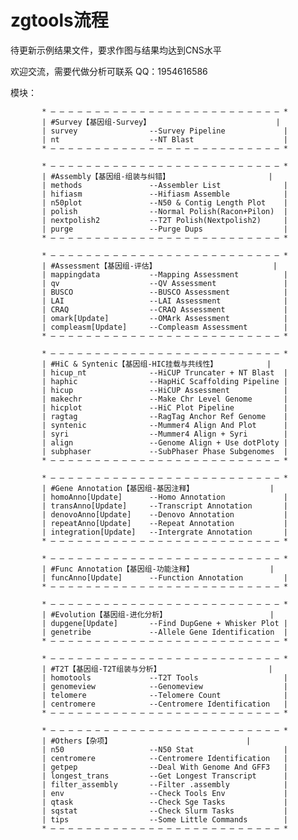 # zgtools流程
待更新示例结果文件，要求作图与结果均达到CNS水平

欢迎交流，需要代做分析可联系 QQ：1954616586

模块：

           * — — — — — — — — — — — — — — — — — — — — — — — — — — *
           | #Survey【基因组-Survey】                            |
           | survey                --Survey Pipeline             |
           | nt                    --NT Blast                    |
           * — — — — — — — — — — — — — — — — — — — — — — — — — — *
 
           * — — — — — — — — — — — — — — — — — — — — — — — — — — *
           | #Assembly【基因组-组装与纠错】                      |
           | methods               --Assembler List              |
           | hifiasm               --Hifiasm Assemble            |
           | n50plot               --N50 & Contig Length Plot    |
           | polish                --Normal Polish(Racon+Pilon)  |
           | nextpolish2           --T2T Polish(Nextpolish2)     |
           | purge                 --Purge Dups                  |
           * — — — — — — — — — — — — — — — — — — — — — — — — — — *
                                           
           * — — — — — — — — — — — — — — — — — — — — — — — — — — *
           | #Assessment【基因组-评估】                          |    
           | mappingdata           --Mapping Assessment          |
           | qv                    --QV Assessment               |
           | BUSCO                 --BUSCO Assessment            |
           | LAI                   --LAI Assessment              |
           | CRAQ                  --CRAQ Assessment             |
           | omark[Update]         --OMArk Assessment            |
           | compleasm[Update]     --Compleasm Assessment        |
           * — — — — — — — — — — — — — — — — — — — — — — — — — — *

           * — — — — — — — — — — — — — — — — — — — — — — — — — — *
           | #HiC & Syntenic【基因组-HIC挂载与共线性】           |
           | hicup_nt              --HiCUP Truncater + NT Blast  |
           | haphic                --HapHiC Scaffolding Pipeline |
           | hicup                 --HiCUP Assessment            |
           | makechr               --Make Chr Level Genome       |
           | hicplot               --HiC Plot Pipeline           |
           | ragtag                --RagTag Anchor Ref Genome    |
           | syntenic              --Mummer4 Align And Plot      |
           | syri                  --Mummer4 Align + Syri        |  
           | align                 --Genome Align + Use dotPloty |
           | subphaser             --SubPhaser Phase Subgenomes  |
           * — — — — — — — — — — — — — — — — — — — — — — — — — — *

           * — — — — — — — — — — — — — — — — — — — — — — — — — — *
           | #Gene Annotation【基因组-基因注释】                 |
           | homoAnno[Update]      --Homo Annotation             |
           | transAnno[Update]     --Transcript Annotation       |
           | denovoAnno[Update]    --Denovo Annotation           |
           | repeatAnno[Update]    --Repeat Annotation           |
           | integration[Update]   --Intergrate Annotation       |
           * — — — — — — — — — — — — — — — — — — — — — — — — — — *

           * — — — — — — — — — — — — — — — — — — — — — — — — — — *
           | #Func Annotation【基因组-功能注释】                 |
           | funcAnno[Update]      --Function Annotation         |
           * — — — — — — — — — — — — — — — — — — — — — — — — — — *

           * — — — — — — — — — — — — — — — — — — — — — — — — — — *
           | #Evolution【基因组-进化分析】                       |
           | dupgene[Update]       --Find DupGene + Whisker Plot |
           | genetribe             --Allele Gene Identification  |
           * — — — — — — — — — — — — — — — — — — — — — — — — — — *

           * — — — — — — — — — — — — — — — — — — — — — — — — — — *
           | #T2T【基因组-T2T组装与分析】                        |
           | homotools             --T2T Tools                   |
           | genomeview            --Genomeview                  |
           | telomere              --Telomere Count              |
           | centromere            --Centromere Identification   |
           * — — — — — — — — — — — — — — — — — — — — — — — — — — *

           * — — — — — — — — — — — — — — — — — — — — — — — — — — *
           | #Others【杂项】                              |
           | n50                   --N50 Stat                    |
           | centromere            --Centromere Identification   |
           | getpep                --Deal With Genome And GFF3   |
           | longest_trans         --Get Longest Transcript      |
           | filter_assembly       --Filter .assembly            |
           | env                   --Check Tools Env             |
           | qtask                 --Check Sge Tasks             |
           | sqstat                --Check Slurm Tasks           |
           | tips                  --Some Little Commands        |
           * — — — — — — — — — — — — — — — — — — — — — — — — — — *

           
